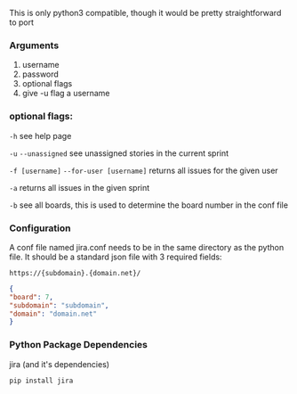 This is only python3 compatible, though it would be pretty straightforward to port

### Arguments
1. username
2. password
3. optional flags
4. give -u flag a username


### optional flags:
`-h` see help page


`-u` `--unassigned` see unassigned stories in the current sprint


`-f [username]` `--for-user [username]` returns all issues for the given user


`-a` returns all issues in the given sprint


`-b` see all boards, this is used to determine the board number in the conf file

### Configuration
A conf file named jira.conf needs to be in the same directory as the python file. It should be a standard json file with 3 required fields:

`https://{subdomain}.{domain.net}/`

```json
{
"board": 7,
"subdomain": "subdomain",
"domain": "domain.net"
}
```

### Python Package Dependencies
jira (and it's dependencies)

`pip install jira`
